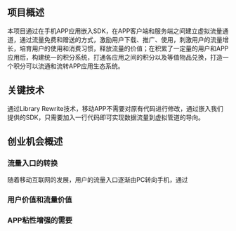 项目概述
------------

本项目通过在手机APP应用嵌入SDK，在APP客户端和服务端之间建立虚拟流量通道，通过流量免费和赠送的方式，激励用户下载、推广、使用，刺激用户的流量增长，培育用户的使用和消费习惯，释放流量的价值；在积累了一定量的用户和APP应用后，构建统一的积分系统，打通各应用之间的积分以及等值物品兑换，打造一个积分可以流通和流转APP应用生态系统。

关键技术
------------

通过Library Rewrite技术，移动APP不需要对原有代码进行修改，通过嵌入我们提供的SDK，只需要加入一行代码即可实现数据流量到虚拟管道的导向。

创业机会概述
------------------

### 流量入口的转换

随着移动互联网的发展，用户的流量入口逐渐由PC转向手机，通过

### 用户价值和流量价值

### APP粘性增强的需要
 

